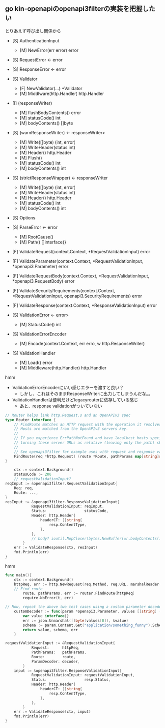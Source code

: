 ## go kin-openapiのopenapi3filterの実装を把握したい

とりあえず呼び出し関係から

- [S] AuthenticationInput

    - [M] NewError(err error) error

- [S] RequestError <- error
- [S] ResponseError <- error
- [S] Validator

    - [F] NewValidator(...) *Validator
    - [M] Middlware(http.Handler) http.Handler

- [I] (responseWriter)

    - [M] flushBodyContents() error
    - [M] statusCode() int
    - [M] bodyContents() []byte

- [S] (warnResponseWriter) <- responseWriter>

    - [M] Write([]byte) (int, error)
    - [M] WriteHeader(status int)
    - [M] Header() http.Header
    - [M] Flush()
    - [M] statusCode() int
    - [M] bodyContents() int

- [S] (strictResponseWrapper) <- responseWriter

    - [M] Write([]byte) (int, error)
    - [M] WriteHeader(status int)
    - [M] Header() http.Header
    - [M] statusCode() int
    - [M] bodyContents() int

- [S] Options
- [S] ParseError <- error

    - [M] RootCause()
    - [M] Path() []interface{}

- [F] ValidateRequest(context.Context, *RequestValidationInput) error
- [F] ValidateParameter(context.Context, *RequestValidationInput, *openapi3.Parameter) error
- [F] ValidateRequestBody(context.Context, *RequestValidationInput, *openapi3.RequestBody) error
- [F] ValidateSecurityRequirements(context.Context, *RequestValidationInput, openapi3.SecurityRequirements) error
- [F] ValidateResponse(context.Context, *ResponseValidationInput) error
- [S] ValidationError <- error>

    - [M] StatusCode() int

- [S] ValidationErrorEncoder

    - [M] Encode(context.Context, err erro, w http.ResponseWriter)

- [S] ValidationHandler

    - [M] Load() error
    - [M] Middleware(http.Handler) http.Handler


hmm

- ValidationErrorEncoderにいい感じエラーを渡すと良い？
    - しかし、これはそのままResponseWriterに出力してしまうんだな。。
- ValidationHandlerは便利だけどlegacyrouterに依存している感じ
    - あと、response validationがついていない


```go
// Router helps link http.Request.s and an OpenAPIv3 spec
type Router interface {
	// FindRoute matches an HTTP request with the operation it resolves to.
	// Hosts are matched from the OpenAPIv3 servers key.
	//
	// If you experience ErrPathNotFound and have localhost hosts specified as your servers,
	// turning these server URLs as relative (leaving only the path) should resolve this.
	//
	// See openapi3filter for example uses with request and response validation.
	FindRoute(req *http.Request) (route *Route, pathParams map[string]string, err error)
}
```


```go
    ctx := context.Background()
    statusCode := 200
    // requestValidationInput?
reqInput := &openapi3filter.RequestValidationInput{
    Req: req,
    Route: ...,
}
resInput := &openapi3filter.ResponseValidationInput{
			RequestValidationInput: reqInput, 
			Status:                 statusCode,
			Header: http.Header{
				headerCT: []string{
					resp.ContentType,
				},
			},
            // body? ioutil.NopCloser(bytes.NewBuffer(wr.bodyContents())),
		}
    err := ValidateResponse(ctx, resInput)
    fmt.Println(err)    
}
```


hmm


```go
func main(){
    ctx := context.Background()
    httpReq, err := http.NewRequest(req.Method, req.URL, marshalReader(req.Body))
    // Find route
		route, pathParams, err := router.FindRoute(httpReq)
		require.NoError(t, err)

// Now, repeat the above two test cases using a custom parameter decoder.
	customDecoder := func(param *openapi3.Parameter, values []string) (interface{}, *openapi3.Schema, error) {
		var value interface{}
		err := json.Unmarshal([]byte(values[0]), &value)
		schema := param.Content.Get("application/something_funny").Schema.Value
		return value, schema, err
	}

requestValidationInput := &RequestValidationInput{
			Request:      httpReq,
			PathParams:   pathParams,
			Route:        route,
			ParamDecoder: decoder,
		}
    input := &openapi3filter.ResponseValidationInput{
			RequestValidationInput: requestValidationInput,
			Status:                 resp.Status,
			Header: http.Header{
				headerCT: []string{
					resp.ContentType,
				},
			},
		}
    err := ValidateResponse(ctx, input)
    fmt.Println(err)    
}
```